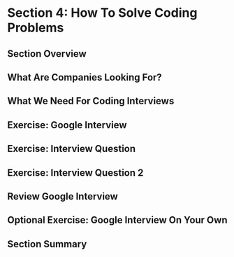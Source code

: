 # Section 4: How To Solve Coding Problems 

## Section Overview

## What Are Companies Looking For? 

## What We Need For Coding Interviews 

## Exercise: Google Interview 

## Exercise: Interview Question 

## Exercise: Interview Question 2

## Review Google Interview 

## Optional Exercise: Google Interview On Your Own 

## Section Summary 